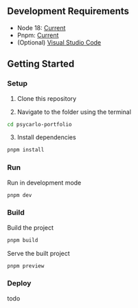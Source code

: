 ## Development Requirements

- Node 18: [Current](https://nodejs.org/en/)
- Pnpm: [Current](https://pnpm.io/)
- (Optional) [Visual Studio Code](https://code.visualstudio.com/)

## Getting Started

### Setup

1. Clone this repository

2. Navigate to the folder using the terminal

```bash
cd psycarlo-portfolio
```

3. Install dependencies

```bash
pnpm install
```

### Run

Run in development mode

```bash
pnpm dev
```

### Build

Build the project

```bash
pnpm build
```

Serve the built project

```bash
pnpm preview
```

### Deploy

todo

